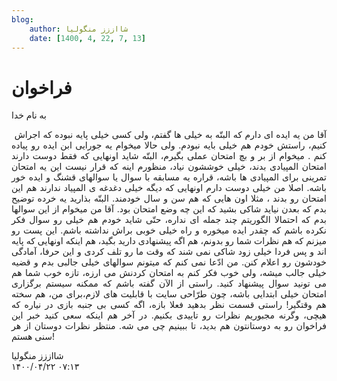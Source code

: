 ```yaml
---
blog:
    author: شااززز منگولیا
    date: [1400, 4, 22, 7, 13]
---
```

# فراخوان

<div class="cnt">
به نام خدا<p></p>
<p align="justify"> آقا من یه ایده ای دارم که البتّه به خیلی ها گفتم، ولی کسی خیلی پایه نبوده که اجراش کنیم، راستش خودم هم خیلی بایه نبودم. ولی حالا میخوام یه جورایی ابن ایده رو پیاده کنم . میخوام از بر و بچ امتحان عملی بگیرم، البتّه شاید اونهایی که فقط دوست دارند امتحان المپیادی بدند، خیلی خوششون نیاد، منظورم اینه که قرار نیست این یه امتحان تمرینی برای المپیادی ها باشه، قراره یه مسابقه با سوال یا سوالهای قشنگ و ایده خور باشه. اصلا من خیلی دوست دارم اونهایی که دیگه خیلی دغدغه ی المپیاد ندارند هم این امتحان رو بدند ، مثلا اون هایی که هم سن و سال خودمند. البتّه بذارید یه خرده توضیح بدم که بعدن نیاید شاکی بشید که این چه وضع امتحان بود. آقا من میخوام از این سوالها بدم که احتمالا الگوریتم چند جمله ای نداره، حتّی شاید خودم هم خیلی رو سوال فکر نکرده باشم که چقدر ایده میخوره و راه خیلی خوبی براش نداشته باشم. این پست رو میزنم که هم نظرات شما رو بدونم، هم اگه پیشنهادی دارید بگید، هم اینکه اونهایی که پایه اند و پس فردا خیلی زود شاکی نمی شند که وقت ما رو تلف کردی و این حرفا، آمادگی خودشون رو اعلام کنن. من ادّعا نمی کنم که میتونم سوالهای خیلی جالبی بدم و قضیه خیلی جالب میشه، ولی خوب فکر کنم به امتحان کردنش می ارزه، تازه خوب شما هم می تونید سوال پیشنهاد کنید. راستی از الآن گفته باشم که ممکنه سیستم برگزاری امتحان خیلی ابتدایی باشه، چون طرّاحی سایت با قابلیت های لازم،برای من، هم سخته هم وقتگیر! راستی قسمت نظر بدهید فعلا بازه، اگه کسی بی جنبه بازی در نیاره که هیچی، وگرنه مجبوریم نظرات رو تاییدی بکنیم. در آخر هم اینکه سعی کنید خبر این فراخوان رو به دوستانتون هم بدید، تا ببینیم چی می شه. منتظر نظرات دوستان از هر سنی هستم!</p>
</div>

<div class="blog-info">
    <div class="blog-author">شااززز منگولیا</div>
    <div class="blog-date">۱۴۰۰/۰۴/۲۲ ۰۷:۱۳</div>
</div>

